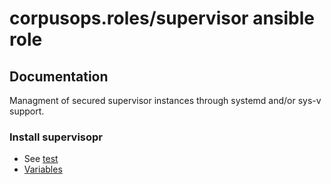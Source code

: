 # corpusops.roles/supervisor ansible role

## Documentation
Managment of secured supervisor instances 
through systemd and/or sys-v support.


### Install supervisopr
- See [test](test.yml)
- [Variables](defaults/main.yml)

